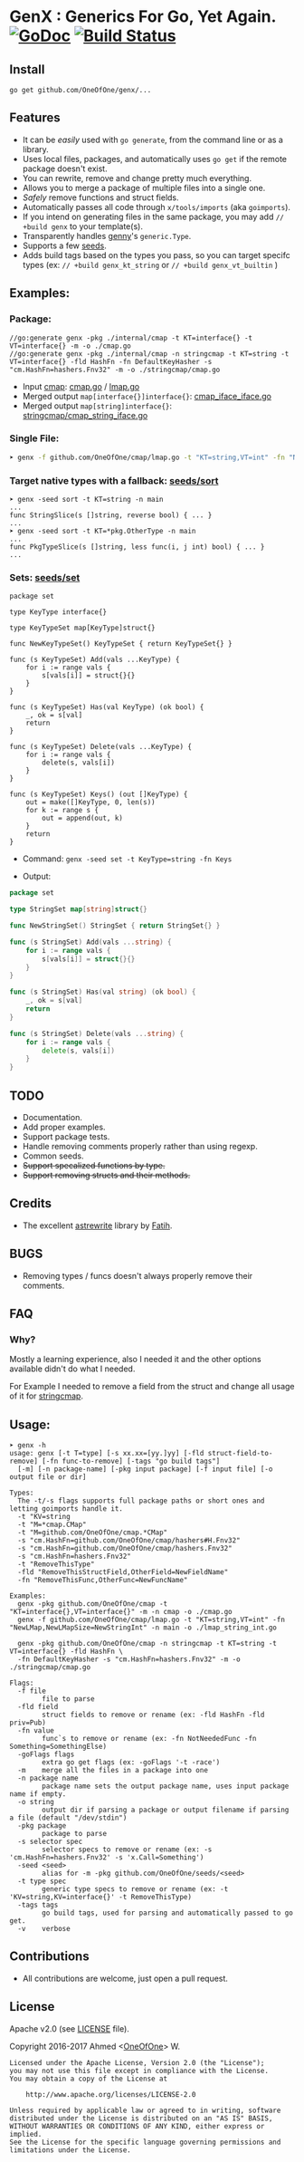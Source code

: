 # GenX : Generics For Go, Yet Again. [![GoDoc](https://godoc.org/github.com/OneOfOne/genx?status.svg)](https://godoc.org/github.com/OneOfOne/genx) [![Build Status](https://travis-ci.org/OneOfOne/genx.svg?branch=master)](https://travis-ci.org/OneOfOne/genx)

## Install

	go get github.com/OneOfOne/genx/...

## Features
* It can be *easily* used with `go generate`, from the command line or as a library.
* Uses local files, packages, and automatically uses `go get` if the remote package doesn't exist.
* You can rewrite, remove and change pretty much everything.
* Allows you to merge a package of multiple files into a single one.
* *Safely* remove functions and struct fields.
* Automatically passes all code through `x/tools/imports` (aka `goimports`).
* If you intend on generating files in the same package, you may add `// +build genx` to your template(s).
* Transparently handles [genny](https://github.com/cheekybits/genny)'s `generic.Type`.
* Supports a few [seeds](https://github.com/OneOfOne/genx/tree/master/seeds/).
* Adds build tags based on the types you pass, so you can target specifc types (ex: `// +build genx_kt_string` or `// +build genx_vt_builtin` )

## Examples:
### Package:

```
//go:generate genx -pkg ./internal/cmap -t KT=interface{} -t VT=interface{} -m -o ./cmap.go
//go:generate genx -pkg ./internal/cmap -n stringcmap -t KT=string -t VT=interface{} -fld HashFn -fn DefaultKeyHasher -s "cm.HashFn=hashers.Fnv32" -m -o ./stringcmap/cmap.go
```
* Input [cmap](https://github.com/OneOfOne):  [cmap.go](https://github.com/OneOfOne/cmap/blob/master/cmap.go) / [lmap.go](https://github.com/OneOfOne/cmap/blob/master/lmap.go)
* Merged output `map[interface{}]interface{}`: [cmap_iface_iface.go](https://github.com/OneOfOne/cmap/blob/master/cmap_iface_iface.go)
* Merged output `map[string]interface{}`: [stringcmap/cmap_string_iface.go](https://github.com/OneOfOne/cmap/blob/master/stringcmap/cmap_string_iface.go)

### Single File:
```bash
➤ genx -f github.com/OneOfOne/cmap/lmap.go -t "KT=string,VT=int" -fn "NewLMap,NewLMapSize=NewStringInt" -n main -v -o ./lmap_string_int.go
```


### Target native types with a fallback: [seeds/sort](https://github.com/OneOfOne/genx/tree/master/seeds/sort)

```
➤ genx -seed sort -t KT=string -n main
...
func StringSlice(s []string, reverse bool) { ... }
...
➤ genx -seed sort -t KT=*pkg.OtherType -n main
...
func PkgTypeSlice(s []string, less func(i, j int) bool) { ... }
...
```

### Sets: [seeds/set](https://github.com/OneOfOne/genx/tree/master/seeds/set)
```
package set

type KeyType interface{}

type KeyTypeSet map[KeyType]struct{}

func NewKeyTypeSet() KeyTypeSet { return KeyTypeSet{} }

func (s KeyTypeSet) Add(vals ...KeyType) {
	for i := range vals {
		s[vals[i]] = struct{}{}
	}
}

func (s KeyTypeSet) Has(val KeyType) (ok bool) {
	_, ok = s[val]
	return
}

func (s KeyTypeSet) Delete(vals ...KeyType) {
	for i := range vals {
		delete(s, vals[i])
	}
}

func (s KeyTypeSet) Keys() (out []KeyType) {
	out = make([]KeyType, 0, len(s))
	for k := range s {
		out = append(out, k)
	}
	return
}
```

* Command: `genx -seed set -t KeyType=string -fn Keys`

* Output:
```go
package set

type StringSet map[string]struct{}

func NewStringSet() StringSet { return StringSet{} }

func (s StringSet) Add(vals ...string) {
	for i := range vals {
		s[vals[i]] = struct{}{}
	}
}

func (s StringSet) Has(val string) (ok bool) {
	_, ok = s[val]
	return
}

func (s StringSet) Delete(vals ...string) {
	for i := range vals {
		delete(s, vals[i])
	}
}
```
## TODO
* Documentation.
* Add proper examples.
* Support package tests.
* Handle removing comments properly rather than using regexp.
* Common seeds.
* ~~Support specalized functions by type.~~
* ~~Support removing structs and their methods.~~

## Credits
* The excellent [astrewrite](https://github.com/fatih/astrewrite) library by [Fatih](https://github.com/fatih).

## BUGS
* Removing types / funcs doesn't always properly remove their comments.

## FAQ

### Why?
Mostly a learning experience, also I needed it and the other options available didn't do what I needed.

For Example I needed to remove a field from the struct and change all usage of it for [stringcmap](https://github.com/OneOfOne/cmap/tree/master/stringcmap).

## Usage:
```
➤ genx -h
usage: genx [-t T=type] [-s xx.xx=[yy.]yy] [-fld struct-field-to-remove] [-fn func-to-remove] [-tags "go build tags"]
  [-m] [-n package-name] [-pkg input package] [-f input file] [-o output file or dir]

Types:
  The -t/-s flags supports full package paths or short ones and letting goimports handle it.
  -t "KV=string
  -t "M=*cmap.CMap"
  -t "M=github.com/OneOfOne/cmap.*CMap"
  -s "cm.HashFn=github.com/OneOfOne/cmap/hashers#H.Fnv32"
  -s "cm.HashFn=github.com/OneOfOne/cmap/hashers.Fnv32"
  -s "cm.HashFn=hashers.Fnv32"
  -t "RemoveThisType"
  -fld "RemoveThisStructField,OtherField=NewFieldName"
  -fn "RemoveThisFunc,OtherFunc=NewFuncName"

Examples:
  genx -pkg github.com/OneOfOne/cmap -t "KT=interface{},VT=interface{}" -m -n cmap -o ./cmap.go
  genx -f github.com/OneOfOne/cmap/lmap.go -t "KT=string,VT=int" -fn "NewLMap,NewLMapSize=NewStringInt" -n main -o ./lmap_string_int.go

  genx -pkg github.com/OneOfOne/cmap -n stringcmap -t KT=string -t VT=interface{} -fld HashFn \
  -fn DefaultKeyHasher -s "cm.HashFn=hashers.Fnv32" -m -o ./stringcmap/cmap.go

Flags:
  -f file
    	file to parse
  -fld field
    	struct fields to remove or rename (ex: -fld HashFn -fld priv=Pub)
  -fn value
    	func`s to remove or rename (ex: -fn NotNeededFunc -fn Something=SomethingElse)
  -goFlags flags
    	extra go get flags (ex: -goFlags '-t -race')
  -m	merge all the files in a package into one
  -n package name
    	package name sets the output package name, uses input package name if empty.
  -o string
    	output dir if parsing a package or output filename if parsing a file (default "/dev/stdin")
  -pkg package
    	package to parse
  -s selector spec
    	selector specs to remove or rename (ex: -s 'cm.HashFn=hashers.Fnv32' -s 'x.Call=Something')
  -seed <seed>
    	alias for -m -pkg github.com/OneOfOne/seeds/<seed>
  -t type spec
    	generic type specs to remove or rename (ex: -t 'KV=string,KV=interface{}' -t RemoveThisType)
  -tags tags
    	go build tags, used for parsing and automatically passed to go get.
  -v	verbose
```

## Contributions
* All contributions are welcome, just open a pull request.

## License

Apache v2.0 (see [LICENSE](https://github.com/OneOfOne/genx/blob/master/LICENSE) file).

Copyright 2016-2017 Ahmed <[OneOfOne](https://github.com/OneOfOne/)> W.

	Licensed under the Apache License, Version 2.0 (the "License");
	you may not use this file except in compliance with the License.
	You may obtain a copy of the License at

		http://www.apache.org/licenses/LICENSE-2.0

	Unless required by applicable law or agreed to in writing, software
	distributed under the License is distributed on an "AS IS" BASIS,
	WITHOUT WARRANTIES OR CONDITIONS OF ANY KIND, either express or implied.
	See the License for the specific language governing permissions and
	limitations under the License.
